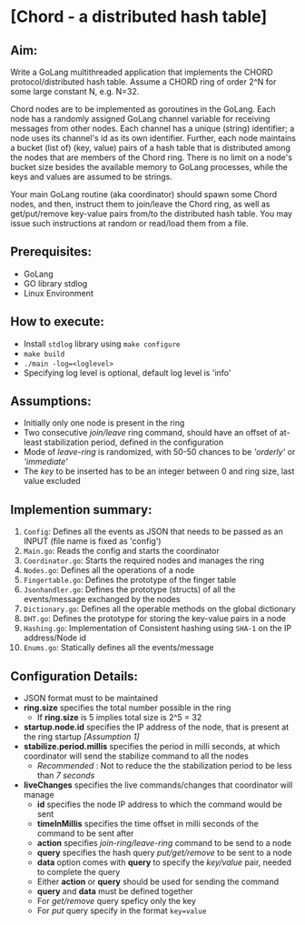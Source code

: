 # [Chord - a distributed hash table]

## Aim:
Write a GoLang multithreaded application that implements the CHORD protocol/distributed hash table. Assume a CHORD ring of order 2^N for some large constant N, e.g. N=32.

Chord nodes are to be implemented as goroutines in the GoLang. Each node has a randomly assigned GoLang channel variable for receiving messages from other nodes. Each channel has a unique (string) identifier; a node uses its channel's id as its own identifier. Further, each node maintains a bucket (list of) (key, value) pairs of a hash table that is distributed among the nodes that are members of the Chord ring. There is no limit on a node's bucket size besides the available memory to GoLang processes, while the keys and values are assumed to be strings.

Your main GoLang routine (aka coordinator) should spawn some Chord nodes, and then, instruct them to join/leave the Chord ring, as well as get/put/remove key-value pairs from/to the distributed hash table. You may issue such instructions at random or read/load them from a file.



## Prerequisites:
- GoLang
- GO library stdlog
- Linux Environment


## How to execute:
- Install `stdlog` library using `make configure`
- `make build`
- `./main -log=<loglevel>`
- Specifying log level is optional, default log level is 'info'


## Assumptions:
- Initially only one node is present in the ring
- Two consecutive _join/leave_ ring command, should have an offset of at-least stabilization period, defined in the configuration
- Mode of _leave-ring_ is randomized, with 50-50 chances to be _'orderly'_ or _'immediate'_
- The _key_  to be inserted has to be an integer between 0 and ring size, last value excluded

## Implemention summary:
1. `Config`: Defines all the events as JSON that needs to be passed as an INPUT (file name is fixed as 'config')
2. `Main.go`: Reads the config and starts the coordinator
3. `Coordinator.go`: Starts the required nodes and manages the ring
4. `Nodes.go`: Defines all the operations of a node
5. `Fingertable.go`: Defines the prototype of the finger table
6. `Jsonhandler.go`: Defines the prototype (structs) of all the events/message exchanged by the nodes
7. `Dictionary.go`: Defines all the operable methods on the global dictionary
8. `DHT.go`: Defines the prototype for storing the key-value pairs in a node
9. `Hashing.go`: Implementation of Consistent hashing using `SHA-1` on the IP address/Node id
10. `Enums.go`: Statically defines all the events/message


## Configuration Details:
- JSON format must to be maintained
- **ring.size** specifies the total number possible in the ring
    * If **ring.size** is 5 implies total size is 2^5 = 32
- **startup.node.id** specifies the IP address of the node, that is present at the ring startup _[Assumption 1]_
- **stabilize.period.millis** specifies the period in milli seconds, at which coordinator will send the stabilize command to all the nodes
    * _Recommended_ : Not to reduce the the stabilization period to be less than _7 seconds_
- **liveChanges** specifies the live commands/changes that coordinator will manage
    * **id** specifies the node IP address to which the command would be sent 
    * **timeInMillis** specifies the time offset in milli seconds of the command to be sent after
    * **action** specifies _join-ring/leave-ring_ command to be send to a node
    * **query** specifies the hash query _put/get/remove_ to be sent to a node
    * **data** option comes with **query** to specify the _key/value_ pair, needed to complete the query
    * Either **action** or **query** should be used for sending the command
    * **query** and **data** must be defined together
    * For _get/remove_ query speficy only the key
    * For _put_ query specify in the format `key=value`


